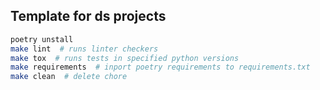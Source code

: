 ## Template for ds projects

```bash
poetry unstall
make lint  # runs linter checkers
make tox  # runs tests in specified python versions
make requirements  # inport poetry requirements to requirements.txt
make clean  # delete chore
```